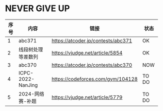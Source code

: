 # NEVER GIVE UP

| 序号 | 内容               | 链接                               | 状态  |
| ---- | ------------------ | ---------------------------------- | ----- |
| 1    | abc371             | https://atcoder.jp/contests/abc371 | OK    |
| 2    | 线段树处理等差数列 | https://vjudge.net/article/5854    | OK    |
| 3    | abc370             | https://atcoder.jp/contests/abc370 | NOW   |
| 4    | ICPC-2022-NanJing  | https://codeforces.com/gym/104128  | TO DO |
| 5    | 2024-网络赛-补题   | https://vjudge.net/article/5779    | TO DO |

